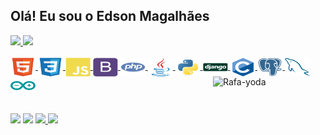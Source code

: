 ## Olá! Eu sou o Edson Magalhães

 <div>
  <a href="https://github.com/magalhaesedc">
  <img height="180em" src="https://github-readme-stats.vercel.app/api?username=magalhaesedc&show_icons=true&theme=chartreuse-dark&include_all_commits=true&count_private=true"/>
  <img height="180em" src="https://github-readme-stats.vercel.app/api/top-langs/?username=magalhaesedc&layout=compact&langs_count=7&theme=chartreuse-dark"/>
</div>
<div style="display: inline_block"><br>
  <img align="center" alt="Linguagem HTML" height="30" width="40" src="https://raw.githubusercontent.com/devicons/devicon/master/icons/html5/html5-original.svg">
  <img align="center" alt="Linguagem CSS" height="30" width="40" src="https://raw.githubusercontent.com/devicons/devicon/master/icons/css3/css3-original.svg">
  <img align="center" alt="Linguagem Js" height="30" width="40" src="https://raw.githubusercontent.com/devicons/devicon/master/icons/javascript/javascript-plain.svg">
  <img align="center" alt="Framework Bootstrap" height="30" width="40" src="https://raw.githubusercontent.com/devicons/devicon/master/icons/bootstrap/bootstrap-plain.svg">
  <img align="center" alt="Linguagem PHP" height="30" width="40" src="https://raw.githubusercontent.com/devicons/devicon/master/icons/php/php-plain.svg">
  <img align="center" alt="Linguagem Java" height="30" width="40" src="https://raw.githubusercontent.com/devicons/devicon/master/icons/java/java-original.svg">
  <img align="center" alt="Linguagem Python" height="30" width="40" src="https://raw.githubusercontent.com/devicons/devicon/master/icons/python/python-original.svg">
  <img align="center" alt="Linguagem C" height="30" width="40" src="https://raw.githubusercontent.com/devicons/devicon/master/icons/django/django-plain.svg">
  <img align="center" alt="Framework Django" height="30" width="40" src="https://raw.githubusercontent.com/devicons/devicon/master/icons/c/c-original.svg">
  <img align="center" alt="Framework Django" height="30" width="40" src="https://raw.githubusercontent.com/devicons/devicon/master/icons/postgresql/postgresql-plain.svg">
  <img align="center" alt="Framework Django" height="30" width="40" src="https://raw.githubusercontent.com/devicons/devicon/master/icons/mysql/mysql-plain.svg">
  <img align="center" alt="Framework Django" height="30" width="40" src="https://raw.githubusercontent.com/devicons/devicon/master/icons/arduino/arduino-original.svg">
  <img align="right" height="150" width="180" alt="Rafa-yoda" src="https://anatomia-papel-e-caneta.com/wp-content/uploads/2019/06/programador.gif">
</div>
  
  ##
 
<div> 
  
  <a href="https://instagram.com/edson.chmod775" target="_blank"><img src="https://img.shields.io/badge/-Instagram-%23E4405F?style=for-the-badge&logo=instagram&logoColor=white"></a>
  <a href = "mailto:edsonmagalhaesdacosta@gmail.com" target="_blank"><img src="https://img.shields.io/badge/-Gmail-%23333?style=for-the-badge&logo=gmail&logoColor=white"></a>
  <a href="https://www.linkedin.com/in/edson-magalhaes-costa" target="_blank"><img src="https://img.shields.io/badge/-LinkedIn-%230077B5?style=for-the-badge&logo=linkedin&logoColor=white"> </a>
 <a href="http://lattes.cnpq.br/7457715757671696" target="blank"><img src="https://img.shields.io/badge/%20-Lattes-yellow?style=for-the-badge&logo=lattes&logoColor=white" target="blank"></a>
  
</div>
